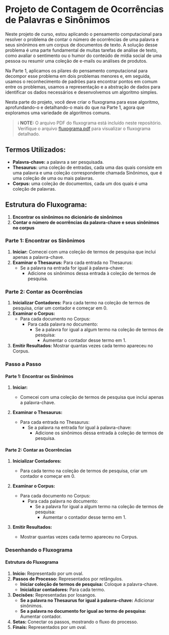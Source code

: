 # Projeto de Contagem de Ocorrências de Palavras e Sinônimos

Neste projeto de curso, estou aplicando o pensamento computacional para resolver o problema de contar o 
número de ocorrências de uma palavra e seus sinônimos em um corpus de documentos de texto. A solução desse 
problema é uma parte fundamental de muitas tarefas de análise de texto, como avaliar o sentimento ou o humor 
do conteúdo de mídia social de uma pessoa ou resumir uma coleção de e-mails ou análises de produtos.

Na Parte 1, aplicamos os pilares do pensamento computacional para decompor esse problema em dois problemas 
menores e, em seguida, usamos o reconhecimento de padrões para encontrar pontos em comum entre os problemas, 
usamos a representação e a abstração de dados para identificar os dados necessários e desenvolvemos um algoritmo simples.

Nesta parte do projeto, você deve criar o fluxograma para esse algoritmo, aprofundando-o e detalhando-o 
mais do que na Parte 1, agora que exploramos uma variedade de algoritmos comuns.

> ℹ️ **NOTE:** O arquivo PDF do fluxograma está incluído neste repositório. Verifique o arquivo [fluxograma.pdf](output/fluxograma.pdf) para visualizar o fluxograma detalhado.

## Termos Utilizados:

- **Palavra-chave:** a palavra a ser pesquisada.
- **Thesaurus:** uma coleção de entradas, cada uma das quais consiste em uma palavra e uma coleção 
correspondente chamada Sinônimos, que é uma coleção de uma ou mais palavras.
- **Corpus:** uma coleção de documentos, cada um dos quais é uma coleção de palavras.

## Estrutura do Fluxograma:

1. **Encontrar os sinônimos no dicionário de sinônimos**
2. **Contar o número de ocorrências da palavra-chave e seus sinônimos no corpus**

### Parte 1: Encontrar os Sinônimos

1. **Iniciar:** Comecei com uma coleção de termos de pesquisa que inclui apenas a palavra-chave.
2. **Examinar o Thesaurus:** Para cada entrada no Thesaurus:
   - Se a palavra na entrada for igual à palavra-chave:
     - Adicione os sinônimos dessa entrada à coleção de termos de pesquisa.

### Parte 2: Contar as Ocorrências

1. **Inicializar Contadores:** Para cada termo na coleção de termos de pesquisa, criar um contador e começar em 0.
2. **Examinar o Corpus:**
   - Para cada documento no Corpus:
     - Para cada palavra no documento:
       - Se a palavra for igual a algum termo na coleção de termos de pesquisa:
         - Aumentar o contador desse termo em 1.
3. **Emitir Resultados:** Mostrar quantas vezes cada termo apareceu no Corpus.

### Passo a Passo

#### Parte 1: Encontrar os Sinônimos

1. **Iniciar:**
   - Comecei com uma coleção de termos de pesquisa que inclui apenas a palavra-chave.

2. **Examinar o Thesaurus:**
   - Para cada entrada no Thesaurus:
     - Se a palavra na entrada for igual à palavra-chave:
       - Adicione os sinônimos dessa entrada à coleção de termos de pesquisa.

#### Parte 2: Contar as Ocorrências

1. **Inicializar Contadores:**
   - Para cada termo na coleção de termos de pesquisa, criar um contador e começar em 0.

2. **Examinar o Corpus:**
   - Para cada documento no Corpus:
     - Para cada palavra no documento:
       - Se a palavra for igual a algum termo na coleção de termos de pesquisa:
         - Aumentar o contador desse termo em 1.

3. **Emitir Resultados:**
   - Mostrar quantas vezes cada termo apareceu no Corpus.

### Desenhando o Fluxograma

#### Estrutura do Fluxograma

1. **Início:** Representado por um oval.
2. **Passos de Processo:** Representados por retângulos.
   - **Iniciar coleção de termos de pesquisa:** Coloque a palavra-chave.
   - **Inicializar contadores:** Para cada termo.
3. **Decisões:** Representadas por losangos.
   - **Se a palavra no Thesaurus for igual à palavra-chave:** Adicionar sinônimos.
   - **Se a palavra no documento for igual ao termo de pesquisa:** Aumentar contador.
4. **Setas:** Conectar os passos, mostrando o fluxo do processo.
5. **Finais:** Representados por um oval.


